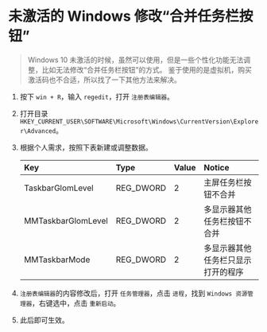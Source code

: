 # 未激活的 Windows 修改“合并任务栏按钮”

> Windows 10 未激活的时候，虽然可以使用，但是一些个性化功能无法调整，比如无法修改“合并任务栏按钮”的方式。
> 鉴于使用的是虚拟机，购买激活码也不合适，所以找了一下其他方法来解决。

1. 按下 `win + R`，输入 `regedit`，打开 `注册表编辑器`。

1. 打开目录 `HKEY_CURRENT_USER\SOFTWARE\Microsoft\Windows\CurrentVersion\Explorer\Advanced`。

1. 根据个人需求，按照下表新建或调整数据。

   | Key                | Type      | Value | Notice                             |
   | :----------------- | :-------- | :---- | :--------------------------------- |
   | TaskbarGlomLevel   | REG_DWORD | 2     | 主屏任务栏按钮不合并               |
   | MMTaskbarGlomLevel | REG_DWORD | 2     | 多显示器其他任务栏按钮不合并       |
   | MMTaskbarMode      | REG_DWORD | 2     | 多显示器其他任务栏只显示打开的程序 |

1. `注册表编辑器`的内容修改后，打开 `任务管理器`，点击 `进程`，找到 `Windows 资源管理器`，右键选中，点击 `重新启动`。

1. 此后即可生效。
